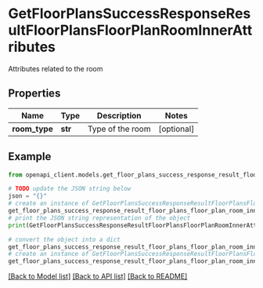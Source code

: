 # GetFloorPlansSuccessResponseResultFloorPlansFloorPlanRoomInnerAttributes

Attributes related to the room

## Properties

Name | Type | Description | Notes
------------ | ------------- | ------------- | -------------
**room_type** | **str** | Type of the room | [optional] 

## Example

```python
from openapi_client.models.get_floor_plans_success_response_result_floor_plans_floor_plan_room_inner_attributes import GetFloorPlansSuccessResponseResultFloorPlansFloorPlanRoomInnerAttributes

# TODO update the JSON string below
json = "{}"
# create an instance of GetFloorPlansSuccessResponseResultFloorPlansFloorPlanRoomInnerAttributes from a JSON string
get_floor_plans_success_response_result_floor_plans_floor_plan_room_inner_attributes_instance = GetFloorPlansSuccessResponseResultFloorPlansFloorPlanRoomInnerAttributes.from_json(json)
# print the JSON string representation of the object
print(GetFloorPlansSuccessResponseResultFloorPlansFloorPlanRoomInnerAttributes.to_json())

# convert the object into a dict
get_floor_plans_success_response_result_floor_plans_floor_plan_room_inner_attributes_dict = get_floor_plans_success_response_result_floor_plans_floor_plan_room_inner_attributes_instance.to_dict()
# create an instance of GetFloorPlansSuccessResponseResultFloorPlansFloorPlanRoomInnerAttributes from a dict
get_floor_plans_success_response_result_floor_plans_floor_plan_room_inner_attributes_from_dict = GetFloorPlansSuccessResponseResultFloorPlansFloorPlanRoomInnerAttributes.from_dict(get_floor_plans_success_response_result_floor_plans_floor_plan_room_inner_attributes_dict)
```
[[Back to Model list]](../README.md#documentation-for-models) [[Back to API list]](../README.md#documentation-for-api-endpoints) [[Back to README]](../README.md)


